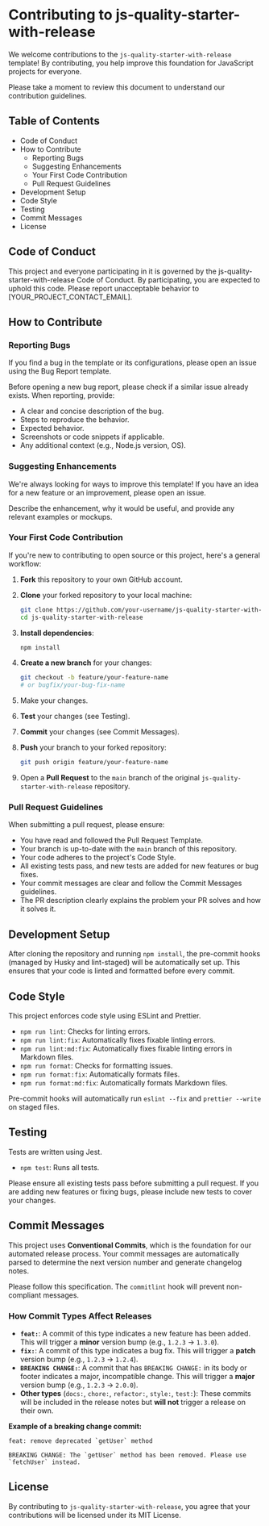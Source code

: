 # Contributing to js-quality-starter-with-release

We welcome contributions to the `js-quality-starter-with-release` template! By contributing, you help improve this foundation for JavaScript projects for everyone.

Please take a moment to review this document to understand our contribution guidelines.

## Table of Contents

- Code of Conduct
- How to Contribute
  - Reporting Bugs
  - Suggesting Enhancements
  - Your First Code Contribution
  - Pull Request Guidelines
- Development Setup
- Code Style
- Testing
- Commit Messages
- License

## Code of Conduct

This project and everyone participating in it is governed by the js-quality-starter-with-release Code of Conduct. By participating, you are expected to uphold this code. Please report unacceptable behavior to [YOUR_PROJECT_CONTACT_EMAIL].

## How to Contribute

### Reporting Bugs

If you find a bug in the template or its configurations, please open an issue using the Bug Report template.

Before opening a new bug report, please check if a similar issue already exists. When reporting, provide:

- A clear and concise description of the bug.
- Steps to reproduce the behavior.
- Expected behavior.
- Screenshots or code snippets if applicable.
- Any additional context (e.g., Node.js version, OS).

### Suggesting Enhancements

We're always looking for ways to improve this template! If you have an idea for a new feature or an improvement, please open an issue.

Describe the enhancement, why it would be useful, and provide any relevant examples or mockups.

### Your First Code Contribution

If you're new to contributing to open source or this project, here's a general workflow:

1. **Fork** this repository to your own GitHub account.
2. **Clone** your forked repository to your local machine:

   ```bash
   git clone https://github.com/your-username/js-quality-starter-with-release.git # Replace with your username
   cd js-quality-starter-with-release
   ```

3. **Install dependencies**:

   ```bash
   npm install
   ```

4. **Create a new branch** for your changes:

   ```bash
   git checkout -b feature/your-feature-name
   # or bugfix/your-bug-fix-name
   ```

5. Make your changes.
6. **Test** your changes (see Testing).
7. **Commit** your changes (see Commit Messages).
8. **Push** your branch to your forked repository:

   ```bash
   git push origin feature/your-feature-name
   ```

9. Open a **Pull Request** to the `main` branch of the original `js-quality-starter-with-release` repository.

### Pull Request Guidelines

When submitting a pull request, please ensure:

- You have read and followed the Pull Request Template.
- Your branch is up-to-date with the `main` branch of this repository.
- Your code adheres to the project's Code Style.
- All existing tests pass, and new tests are added for new features or bug fixes.
- Your commit messages are clear and follow the Commit Messages guidelines.
- The PR description clearly explains the problem your PR solves and how it solves it.

## Development Setup

After cloning the repository and running `npm install`, the pre-commit hooks (managed by Husky and lint-staged) will be automatically set up. This ensures that your code is linted and formatted before every commit.

## Code Style

This project enforces code style using ESLint and Prettier.

- `npm run lint`: Checks for linting errors.
- `npm run lint:fix`: Automatically fixes fixable linting errors.
- `npm run lint:md:fix`: Automatically fixes fixable linting errors in Markdown files.
- `npm run format`: Checks for formatting issues.
- `npm run format:fix`: Automatically formats files.
- `npm run format:md:fix`: Automatically formats Markdown files.

Pre-commit hooks will automatically run `eslint --fix` and `prettier --write` on staged files.

## Testing

Tests are written using Jest.

- `npm test`: Runs all tests.

Please ensure all existing tests pass before submitting a pull request. If you are adding new features or fixing bugs, please include new tests to cover your changes.

## Commit Messages

This project uses **Conventional Commits**, which is the foundation for our automated release process. Your commit messages are automatically parsed to determine the next version number and generate changelog notes.

Please follow this specification. The `commitlint` hook will prevent non-compliant messages.

### How Commit Types Affect Releases

- **`feat:`**: A commit of this type indicates a new feature has been added. This will trigger a **minor** version bump (e.g., `1.2.3` -> `1.3.0`).
- **`fix:`**: A commit of this type indicates a bug fix. This will trigger a **patch** version bump (e.g., `1.2.3` -> `1.2.4`).
- **`BREAKING CHANGE:`**: A commit that has `BREAKING CHANGE:` in its body or footer indicates a major, incompatible change. This will trigger a **major** version bump (e.g., `1.2.3` -> `2.0.0`).
- **Other types** (`docs:`, `chore:`, `refactor:`, `style:`, `test:`): These commits will be included in the release notes but **will not** trigger a release on their own.

**Example of a breaking change commit:**
```
feat: remove deprecated `getUser` method

BREAKING CHANGE: The `getUser` method has been removed. Please use `fetchUser` instead.
```

## License

By contributing to `js-quality-starter-with-release`, you agree that your contributions will be licensed under its MIT License.
